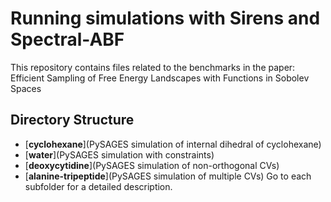 # Running simulations with Sirens and Spectral-ABF

This repository contains files related to the benchmarks in the paper: Efficient Sampling of Free Energy Landscapes with Functions in Sobolev Spaces

## Directory Structure

- [**cyclohexane**](PySAGES simulation of internal dihedral of cyclohexane)
- [**water**](PySAGES simulation with constraints)
- [**deoxycytidine**](PySAGES simulation of non-orthogonal CVs)
- [**alanine-tripeptide**](PySAGES simulation of multiple CVs)
Go to each subfolder for a detailed description.
